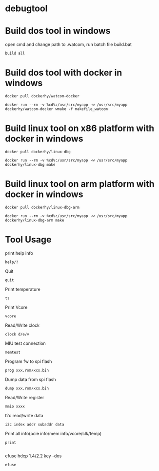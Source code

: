 # debugtool

# Build dos tool in windows
open cmd and change path to .watcom, run batch file build.bat
````
build all
````
# Build dos tool with docker in windows
````
docker pull dockerhy/watcom-docker
````
````
docker run --rm -v %cd%:/usr/src/myapp -w /usr/src/myapp dockerhy/watcom-docker wmake -f makefile_watcom
````
# Build linux tool on x86 platform with docker in windows
 ````
docker pull dockerhy/linux-dbg
````
````
docker run --rm -v %cd%:/usr/src/myapp -w /usr/src/myapp dockerhy/linux-dbg make
````
# Build linux tool on arm platform with docker in windows
 ````
docker pull dockerhy/linux-dbg-arm
````
````
docker run --rm -v %cd%:/usr/src/myapp -w /usr/src/myapp dockerhy/linux-dbg-arm make
````
# Tool Usage
print help info
````
help/?
````

Quit
````
quit
````

Print temperature
````
ts
````

Print Vcore
````
vcore
````

Read/Write clock
````
clock d/e/v
````

MIU test connection
````
memtest
````

Program fw to spi flash
````
prog xxx.rom/xxx.bin
````

Dump data from spi flash
````
dump xxx.rom/xxx.bin
````

Read/Write register
````
mmio xxxx
````

I2c read/write data
````
i2c index addr subaddr data
````

Print all info(pcie info/mem info/vcore/clk/temp)
````
print


````
efuse hdcp 1.4/2.2 key -dos
````
efuse 


